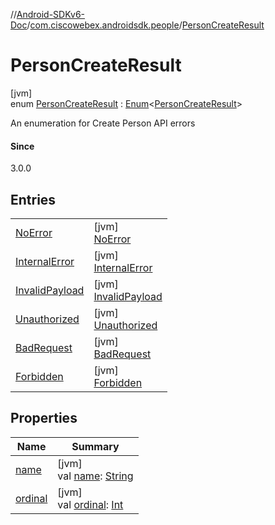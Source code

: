 //[Android-SDKv6-Doc](../../../index.md)/[com.ciscowebex.androidsdk.people](../index.md)/[PersonCreateResult](index.md)

# PersonCreateResult

[jvm]\
enum [PersonCreateResult](index.md) : [Enum](https://kotlinlang.org/api/latest/jvm/stdlib/kotlin/-enum/index.html)&lt;[PersonCreateResult](index.md)&gt; 

An enumeration for Create Person API errors

#### Since

3.0.0

## Entries

| | |
|---|---|
| [NoError](-no-error/index.md) | [jvm]<br>[NoError](-no-error/index.md) |
| [InternalError](-internal-error/index.md) | [jvm]<br>[InternalError](-internal-error/index.md) |
| [InvalidPayload](-invalid-payload/index.md) | [jvm]<br>[InvalidPayload](-invalid-payload/index.md) |
| [Unauthorized](-unauthorized/index.md) | [jvm]<br>[Unauthorized](-unauthorized/index.md) |
| [BadRequest](-bad-request/index.md) | [jvm]<br>[BadRequest](-bad-request/index.md) |
| [Forbidden](-forbidden/index.md) | [jvm]<br>[Forbidden](-forbidden/index.md) |

## Properties

| Name | Summary |
|---|---|
| [name](../../com.ciscowebex.androidsdk.team/-list-team-membership-result/-bad-request/index.md#-372974862%2FProperties%2F-411797461) | [jvm]<br>val [name](../../com.ciscowebex.androidsdk.team/-list-team-membership-result/-bad-request/index.md#-372974862%2FProperties%2F-411797461): [String](https://kotlinlang.org/api/latest/jvm/stdlib/kotlin/-string/index.html) |
| [ordinal](../../com.ciscowebex.androidsdk.team/-list-team-membership-result/-bad-request/index.md#-739389684%2FProperties%2F-411797461) | [jvm]<br>val [ordinal](../../com.ciscowebex.androidsdk.team/-list-team-membership-result/-bad-request/index.md#-739389684%2FProperties%2F-411797461): [Int](https://kotlinlang.org/api/latest/jvm/stdlib/kotlin/-int/index.html) |

